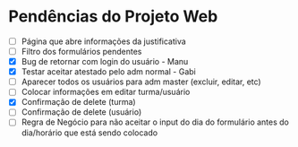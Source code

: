 # Pendências do Projeto Web

- [ ]  Página que abre informações da justificativa 
- [ ]  Filtro dos formulários pendentes
- [X]  Bug de retornar com login do usuário - Manu
- [X]  Testar aceitar atestado pelo adm normal - Gabi
- [ ]  Aparecer todos os usuários para adm master (excluir, editar, etc)
- [ ]  Colocar informações em editar turma/usuário
- [X]  Confirmação de delete (turma)
- [ ]  Confirmação de delete (usuário)
- [ ]  Regra de Negócio para não aceitar o input do dia do formulário antes do dia/horário que está sendo colocado